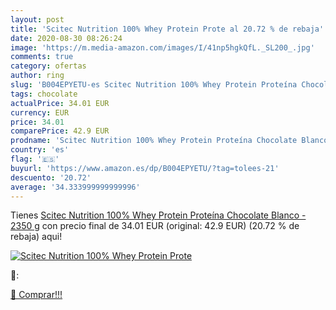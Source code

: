 ```yaml
---
layout: post
title: 'Scitec Nutrition 100% Whey Protein Prote al 20.72 % de rebaja'
date: 2020-08-30 08:26:24
image: 'https://m.media-amazon.com/images/I/41np5hgkQfL._SL200_.jpg'
comments: true
category: ofertas
author: ring
slug: 'B004EPYETU-es Scitec Nutrition 100% Whey Protein Proteína Chocolate...'
tags: chocolate
actualPrice: 34.01 EUR
currency: EUR
price: 34.01
comparePrice: 42.9 EUR
prodname: 'Scitec Nutrition 100% Whey Protein Proteína Chocolate Blanco - 2350 g'
country: 'es'
flag: '🇪🇸'
buyurl: 'https://www.amazon.es/dp/B004EPYETU/?tag=tolees-21'
descuento: '20.72'
average: '34.333999999999996'
---
```


Tienes [Scitec Nutrition 100% Whey Protein Proteína Chocolate Blanco - 2350 g](https://www.amazon.es/dp/B004EPYETU/?tag=tolees-21) con precio final de  34.01 EUR (original: 42.9 EUR) (20.72 %  de rebaja) aqui!

[![Scitec Nutrition 100% Whey Protein Prote](https://m.media-amazon.com/images/I/41np5hgkQfL._SL200_.jpg)](https://www.amazon.es/dp/B004EPYETU/?tag=tolees-21)

🔎:


[🛒 Comprar!!!](https://www.amazon.es/dp/B004EPYETU/?tag=tolees-21)
